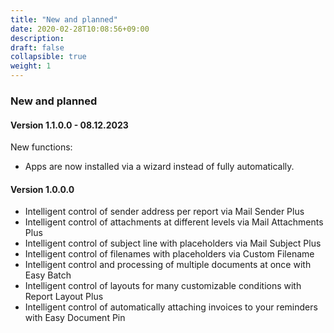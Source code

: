 ```yaml
---
title: "New and planned"
date: 2020-02-28T10:08:56+09:00
description: 
draft: false
collapsible: true
weight: 1
---
```

### New and planned

#### Version 1.1.0.0 - 08.12.2023
New functions:
- Apps are now installed via a wizard instead of fully automatically.

#### Version 1.0.0.0
- Intelligent control of sender address per report via Mail Sender Plus
- Intelligent control of attachments at different levels via Mail Attachments Plus
- Intelligent control of subject line with placeholders via Mail Subject Plus
- Intelligent control of filenames with placeholders via Custom Filename
- Intelligent control and processing of multiple documents at once with Easy Batch
- Intelligent control of layouts for many customizable conditions with Report Layout Plus
- Intelligent control of automatically attaching invoices to your reminders with Easy Document Pin